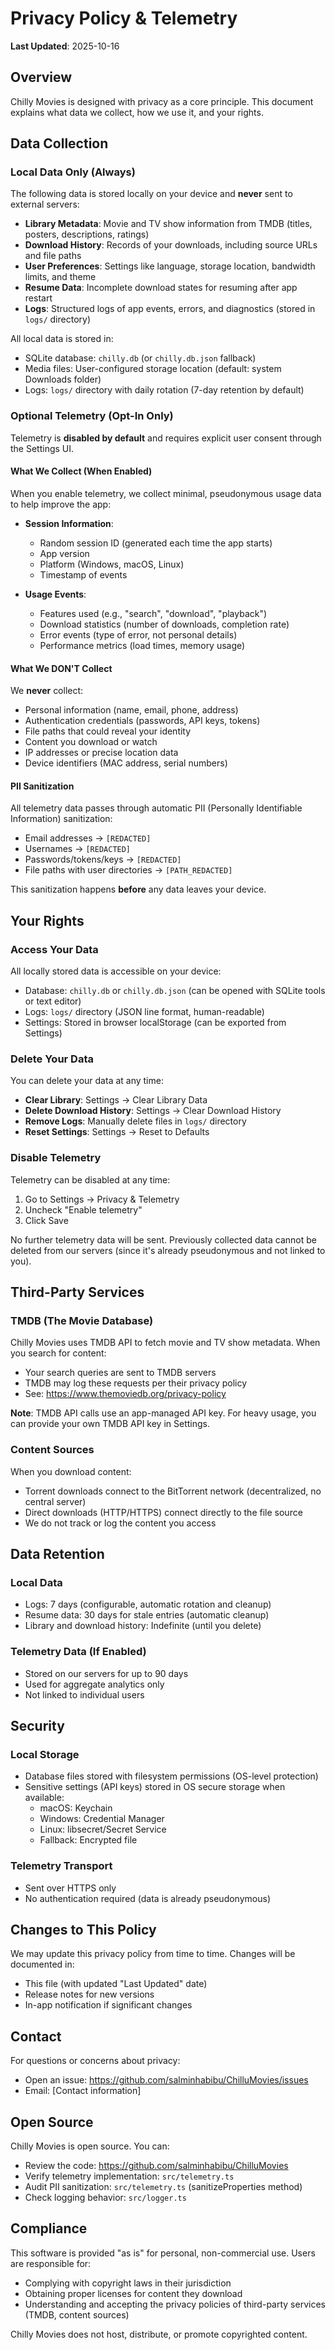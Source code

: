 # Privacy Policy & Telemetry

**Last Updated**: 2025-10-16

## Overview

Chilly Movies is designed with privacy as a core principle. This document explains what data we collect, how we use it, and your rights.

## Data Collection

### Local Data Only (Always)

The following data is stored locally on your device and **never** sent to external servers:

- **Library Metadata**: Movie and TV show information from TMDB (titles, posters, descriptions, ratings)
- **Download History**: Records of your downloads, including source URLs and file paths
- **User Preferences**: Settings like language, storage location, bandwidth limits, and theme
- **Resume Data**: Incomplete download states for resuming after app restart
- **Logs**: Structured logs of app events, errors, and diagnostics (stored in `logs/` directory)

All local data is stored in:
- SQLite database: `chilly.db` (or `chilly.db.json` fallback)
- Media files: User-configured storage location (default: system Downloads folder)
- Logs: `logs/` directory with daily rotation (7-day retention by default)

### Optional Telemetry (Opt-In Only)

Telemetry is **disabled by default** and requires explicit user consent through the Settings UI.

#### What We Collect (When Enabled)

When you enable telemetry, we collect minimal, pseudonymous usage data to help improve the app:

- **Session Information**:
  - Random session ID (generated each time the app starts)
  - App version
  - Platform (Windows, macOS, Linux)
  - Timestamp of events

- **Usage Events**:
  - Features used (e.g., "search", "download", "playback")
  - Download statistics (number of downloads, completion rate)
  - Error events (type of error, not personal details)
  - Performance metrics (load times, memory usage)

#### What We DON'T Collect

We **never** collect:
- Personal information (name, email, phone, address)
- Authentication credentials (passwords, API keys, tokens)
- File paths that could reveal your identity
- Content you download or watch
- IP addresses or precise location data
- Device identifiers (MAC address, serial numbers)

#### PII Sanitization

All telemetry data passes through automatic PII (Personally Identifiable Information) sanitization:
- Email addresses → `[REDACTED]`
- Usernames → `[REDACTED]`
- Passwords/tokens/keys → `[REDACTED]`
- File paths with user directories → `[PATH_REDACTED]`

This sanitization happens **before** any data leaves your device.

## Your Rights

### Access Your Data

All locally stored data is accessible on your device:
- Database: `chilly.db` or `chilly.db.json` (can be opened with SQLite tools or text editor)
- Logs: `logs/` directory (JSON line format, human-readable)
- Settings: Stored in browser localStorage (can be exported from Settings)

### Delete Your Data

You can delete your data at any time:
- **Clear Library**: Settings → Clear Library Data
- **Delete Download History**: Settings → Clear Download History
- **Remove Logs**: Manually delete files in `logs/` directory
- **Reset Settings**: Settings → Reset to Defaults

### Disable Telemetry

Telemetry can be disabled at any time:
1. Go to Settings → Privacy & Telemetry
2. Uncheck "Enable telemetry"
3. Click Save

No further telemetry data will be sent. Previously collected data cannot be deleted from our servers (since it's already pseudonymous and not linked to you).

## Third-Party Services

### TMDB (The Movie Database)

Chilly Movies uses TMDB API to fetch movie and TV show metadata. When you search for content:
- Your search queries are sent to TMDB servers
- TMDB may log these requests per their privacy policy
- See: https://www.themoviedb.org/privacy-policy

**Note**: TMDB API calls use an app-managed API key. For heavy usage, you can provide your own TMDB API key in Settings.

### Content Sources

When you download content:
- Torrent downloads connect to the BitTorrent network (decentralized, no central server)
- Direct downloads (HTTP/HTTPS) connect directly to the file source
- We do not track or log the content you access

## Data Retention

### Local Data
- Logs: 7 days (configurable, automatic rotation and cleanup)
- Resume data: 30 days for stale entries (automatic cleanup)
- Library and download history: Indefinite (until you delete)

### Telemetry Data (If Enabled)
- Stored on our servers for up to 90 days
- Used for aggregate analytics only
- Not linked to individual users

## Security

### Local Storage
- Database files stored with filesystem permissions (OS-level protection)
- Sensitive settings (API keys) stored in OS secure storage when available:
  - macOS: Keychain
  - Windows: Credential Manager
  - Linux: libsecret/Secret Service
  - Fallback: Encrypted file

### Telemetry Transport
- Sent over HTTPS only
- No authentication required (data is already pseudonymous)

## Changes to This Policy

We may update this privacy policy from time to time. Changes will be documented in:
- This file (with updated "Last Updated" date)
- Release notes for new versions
- In-app notification if significant changes

## Contact

For questions or concerns about privacy:
- Open an issue: https://github.com/salminhabibu/ChilluMovies/issues
- Email: [Contact information]

## Open Source

Chilly Movies is open source. You can:
- Review the code: https://github.com/salminhabibu/ChilluMovies
- Verify telemetry implementation: `src/telemetry.ts`
- Audit PII sanitization: `src/telemetry.ts` (sanitizeProperties method)
- Check logging behavior: `src/logger.ts`

## Compliance

This software is provided "as is" for personal, non-commercial use. Users are responsible for:
- Complying with copyright laws in their jurisdiction
- Obtaining proper licenses for content they download
- Understanding and accepting the privacy policies of third-party services (TMDB, content sources)

Chilly Movies does not host, distribute, or promote copyrighted content.
